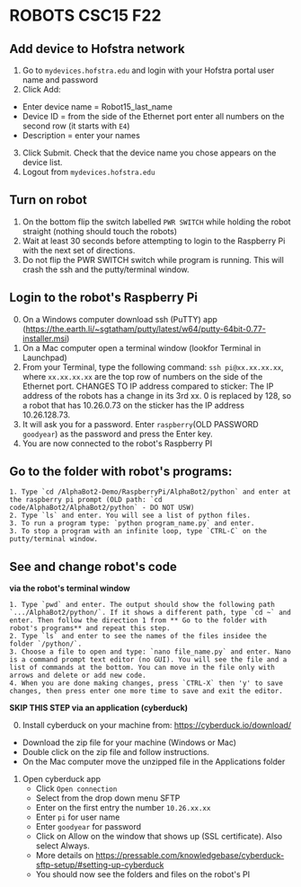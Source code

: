 # ROBOTS CSC15 F22

## Add device to Hofstra network ## 

1. Go to `mydevices.hofstra.edu` and login with your Hofstra portal user name and password
2. Click Add:
  * Enter device name = Robot15_last_name
  * Device ID = from the side of the Ethernet port enter all numbers on the second row (it starts with `E4`)
  * Description = enter your names
3. Click Submit. Check that the device name you chose appears on the device list.
4. Logout from `mydevices.hofstra.edu`

## Turn on robot ##

1. On the bottom flip the switch labelled `PWR SWITCH` while holding the robot straight (nothing should touch the robots)
2. Wait at least 30 seconds before attempting to login to the Raspberry Pi with the next set of directions.
3. Do not flip the PWR SWITCH switch while program is running. This will crash the ssh and the putty/terminal window. 

## Login to the robot's Raspberry Pi ##

0. On a Windows computer download ssh (PuTTY) app (https://the.earth.li/~sgtatham/putty/latest/w64/putty-64bit-0.77-installer.msi)
0. On a Mac computer open a terminal window (lookfor Terminal in Launchpad)
1. From your Terminal, type the following command: `ssh pi@xx.xx.xx.xx`, 
   where `xx.xx.xx.xx` are the top row of numbers on the side of the Ethernet port.
   CHANGES TO IP address compared to sticker: The IP address of the robots has a change in its 3rd xx. 0 is replaced by 128, so a robot that has 10.26.0.73 on the sticker has the IP address 10.26.128.73. 
3. It will ask you for a password. Enter `raspberry`(OLD PASSWORD `goodyear`) as the password and press the Enter key.
4. You are now connected to the robot's Raspberry PI

## Go to the folder with robot's programs:

    1. Type `cd /AlphaBot2-Demo/RaspberryPi/AlphaBot2/python` and enter at the raspberry pi prompt (OLD path: `cd code/AlphaBot2/AlphaBot2/python` - DO NOT USW) 
    2. Type `ls` and enter. You will see a list of python files. 
    3. To run a program type: `python program_name.py` and enter. 
    3. To stop a program with an infinite loop, type `CTRL-C` on the putty/terminal window. 

## See and change robot's code ## 

**via the robot's terminal window**

    1. Type `pwd` and enter. The output should show the following path `.../AlphaBot2/python/`. If it shows a different path, type `cd ~` and enter. Then follow the direction 1 from ** Go to the folder with robot's programs** and repeat this step. 
    2. Type `ls` and enter to see the names of the files insidee the folder `/python/`.
    3. Choose a file to open and type: `nano file_name.py` and enter. Nano is a command prompt text editor (no GUI). You will see the file and a list of commands at the bottom. You can move in the file only with arrows and delete or add new code. 
    4. When you are done making changes, press `CTRL-X` then 'y' to save changes, then press enter one more time to save and exit the editor. 
    
**SKIP THIS STEP via an application (cyberduck)** 

0. Install cyberduck on your machine from: https://cyberduck.io/download/
  * Download the zip file for your machine (Windows or Mac)
  * Double click on the zip file and follow instructions. 
  * On the Mac computer move the unzipped file in the Applications folder

1. Open cyberduck app
   * Click `Open connection`
   * Select from the drop down menu SFTP
   * Enter on the first entry the number `10.26.xx.xx`
   * Enter `pi` for user name
   * Enter `goodyear` for password
   * Click on Allow on the window that shows up (SSL certificate). Also select Always. 
   * More details on https://pressable.com/knowledgebase/cyberduck-sftp-setup/#setting-up-cyberduck 
   * You should now see the folders and files on the robot's PI


